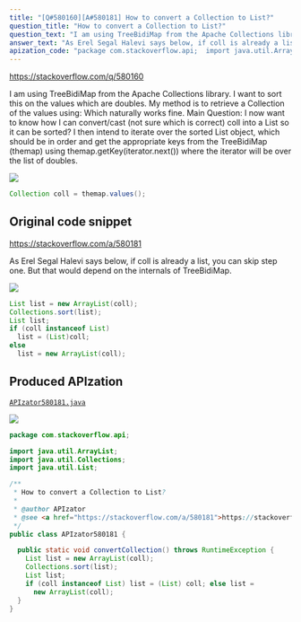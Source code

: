 ```yaml
---
title: "[Q#580160][A#580181] How to convert a Collection to List?"
question_title: "How to convert a Collection to List?"
question_text: "I am using TreeBidiMap from the Apache Collections library. I want to sort this on the values which are doubles. My method is to retrieve a Collection of the values using: Which naturally works fine. Main Question: I now want to know how I can convert/cast (not sure which is correct) coll into a List so it can be sorted? I then intend to iterate over the sorted List object, which should be in order and get the appropriate keys from the TreeBidiMap (themap) using themap.getKey(iterator.next()) where the iterator will be over the list of doubles."
answer_text: "As Erel Segal Halevi says below, if coll is already a list, you can skip step one.  But that would depend on the internals of TreeBidiMap."
apization_code: "package com.stackoverflow.api;  import java.util.ArrayList; import java.util.Collections; import java.util.List;  /**  * How to convert a Collection to List?  *  * @author APIzator  * @see <a href=\"https://stackoverflow.com/a/580181\">https://stackoverflow.com/a/580181</a>  */ public class APIzator580181 {    public static void convertCollection() throws RuntimeException {     List list = new ArrayList(coll);     Collections.sort(list);     List list;     if (coll instanceof List) list = (List) coll; else list =       new ArrayList(coll);   } }"
---
```


https://stackoverflow.com/q/580160

I am using TreeBidiMap from the Apache Collections library. I want to sort this on the values which are doubles.
My method is to retrieve a Collection of the values using:
Which naturally works fine.
Main Question: I now want to know how I can convert/cast (not sure which is correct) coll into a List so it can be sorted?
I then intend to iterate over the sorted List object, which should be in order and get the appropriate keys from the TreeBidiMap (themap) using themap.getKey(iterator.next()) where the iterator will be over the list of doubles.


<div class="code-logo"><img src="/stackoverflow.png" /></div>

```java
Collection coll = themap.values();
```


## Original code snippet

https://stackoverflow.com/a/580181

As Erel Segal Halevi says below, if coll is already a list, you can skip step one.  But that would depend on the internals of TreeBidiMap.

<div class="code-logo"><img src="/stackoverflow.png" /></div>

```java
List list = new ArrayList(coll);
Collections.sort(list);
List list;
if (coll instanceof List)
  list = (List)coll;
else
  list = new ArrayList(coll);
```

## Produced APIzation

[`APIzator580181.java`](https://github.com/pasqualesalza/apization-temp-data/raw/master/search/APIzator580181.java)

<div class="code-logo"><img src="/apizator.png" /></div>

```java
package com.stackoverflow.api;

import java.util.ArrayList;
import java.util.Collections;
import java.util.List;

/**
 * How to convert a Collection to List?
 *
 * @author APIzator
 * @see <a href="https://stackoverflow.com/a/580181">https://stackoverflow.com/a/580181</a>
 */
public class APIzator580181 {

  public static void convertCollection() throws RuntimeException {
    List list = new ArrayList(coll);
    Collections.sort(list);
    List list;
    if (coll instanceof List) list = (List) coll; else list =
      new ArrayList(coll);
  }
}

```